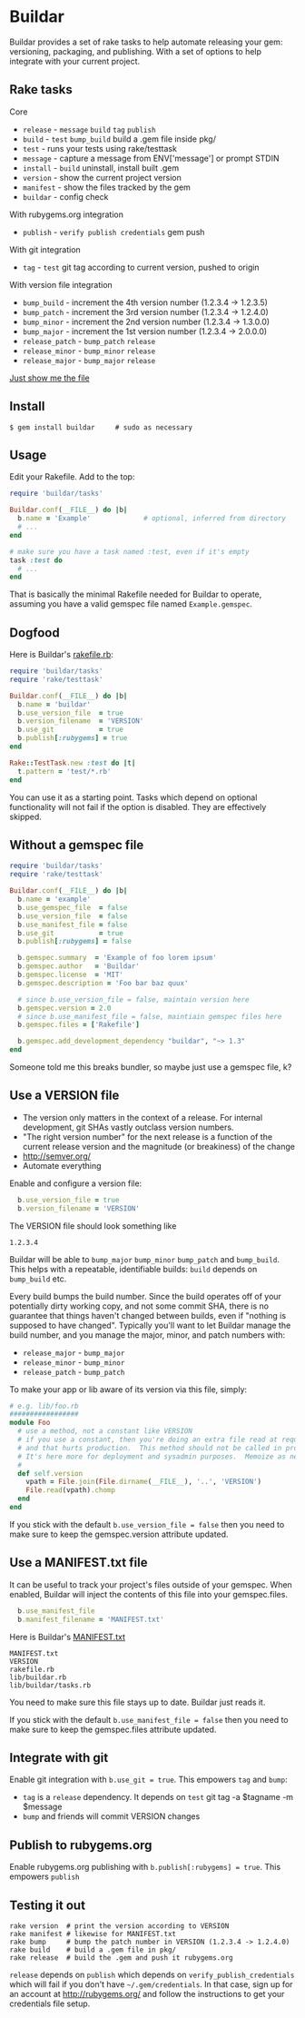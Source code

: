 Buildar
=======
Buildar provides a set of rake tasks to help automate releasing your gem: versioning, packaging, and publishing.  With a set of options to help integrate with your current project.

Rake tasks
----------
Core
* `release` - `message` `build` `tag` `publish`
* `build` - `test` `bump_build` build a .gem file inside pkg/
* `test` - runs your tests using rake/testtask
* `message` - capture a message from ENV['message'] or prompt STDIN
* `install` - `build` uninstall, install built .gem
* `version` - show the current project version
* `manifest` - show the files tracked by the gem
* `buildar` - config check

With rubygems.org integration
* `publish` - `verify publish credentials` gem push

With git integration
* `tag` - `test` git tag according to current version, pushed to origin

With version file integration
* `bump_build` - increment the 4th version number (1.2.3.4 -> 1.2.3.5)
* `bump_patch` - increment the 3rd version number (1.2.3.4 -> 1.2.4.0)
* `bump_minor` - increment the 2nd version number (1.2.3.4 -> 1.3.0.0)
* `bump_major` - increment the 1st version number (1.2.3.4 -> 2.0.0.0)
* `release_patch` - `bump_patch` `release`
* `release_minor` - `bump_minor` `release`
* `release_major` - `bump_major` `release`

[Just show me the file](https://github.com/rickhull/buildar/blob/master/lib/buildar/tasks.rb)

Install
-------
```shell
$ gem install buildar     # sudo as necessary
```

Usage
-----
Edit your Rakefile.  Add to the top:

```ruby
require 'buildar/tasks'

Buildar.conf(__FILE__) do |b|
  b.name = 'Example'             # optional, inferred from directory
  # ...
end

# make sure you have a task named :test, even if it's empty
task :test do
  # ...
end
```

That is basically the minimal Rakefile needed for Buildar to operate, assuming you have a valid gemspec file named `Example.gemspec`.

Dogfood
-------
Here is Buildar's [rakefile.rb](https://github.com/rickhull/buildar/blob/master/rakefile.rb):

```ruby
require 'buildar/tasks'
require 'rake/testtask'

Buildar.conf(__FILE__) do |b|
  b.name = 'buildar'
  b.use_version_file  = true
  b.version_filename  = 'VERSION'
  b.use_git           = true
  b.publish[:rubygems] = true
end

Rake::TestTask.new :test do |t|
  t.pattern = 'test/*.rb'
end
```

You can use it as a starting point.  Tasks which depend on optional functionality will not fail if the option is disabled.  They are effectively skipped.

Without a gemspec file
----------------------
```ruby
require 'buildar/tasks'
require 'rake/testtask'

Buildar.conf(__FILE__) do |b|
  b.name = 'example'
  b.use_gemspec_file  = false
  b.use_version_file  = false
  b.use_manifest_file = false
  b.use_git           = true
  b.publish[:rubygems] = false

  b.gemspec.summary  = 'Example of foo lorem ipsum'
  b.gemspec.author   = 'Buildar'
  b.gemspec.license  = 'MIT'
  b.gemspec.description = 'Foo bar baz quux'

  # since b.use_version_file = false, maintain version here
  b.gemspec.version = 2.0
  # since b.use_manifest_file = false, maintiain gemspec files here
  b.gemspec.files = ['Rakefile']

  b.gemspec.add_development_dependency "buildar", "~> 1.3"
end
```
Someone told me this breaks bundler, so maybe just use a gemspec file, k?

Use a VERSION file
------------------
* The version only matters in the context of a release.  For internal development, git SHAs vastly outclass version numbers.
* "The right version number" for the next release is a function of the current release version and the magnitude (or breakiness) of the change
* http://semver.org/
* Automate everything

Enable and configure a version file:
```ruby
  b.use_version_file = true
  b.version_filename = 'VERSION'
```

The VERSION file should look something like
```
1.2.3.4
```

Buildar will be able to `bump_major` `bump_minor` `bump_patch` and `bump_build`.  This helps with a repeatable, identifiable builds: `build` depends on `bump_build` etc.

Every build bumps the build number.  Since the build operates off of your potentially dirty working copy, and not some commit SHA, there is no guarantee that things haven't changed between builds, even if "nothing is supposed to have changed".  Typically you'll want to let Buildar manage the build number, and you manage the major, minor, and patch numbers with:
* `release_major` - `bump_major`
* `release_minor` - `bump_minor`
* `release_patch` - `bump_patch`

To make your app or lib aware of its version via this file, simply:

```ruby
# e.g. lib/foo.rb
#################
module Foo
  # use a method, not a constant like VERSION
  # if you use a constant, then you're doing an extra file read at requiretime
  # and that hurts production.  This method should not be called in production.
  # It's here more for deployment and sysadmin purposes.  Memoize as needed.
  #
  def self.version
    vpath = File.join(File.dirname(__FILE__), '..', 'VERSION')
	File.read(vpath).chomp
  end
end
```

If you stick with the default `b.use_version_file = false` then you need to make sure to keep the gemspec.version attribute updated.

Use a MANIFEST.txt file
-----------------------
It can be useful to track your project's files outside of your gemspec.  When enabled, Buildar will inject the contents of this file into your gemspec.files.
```ruby
  b.use_manifest_file
  b.manifest_filename = 'MANIFEST.txt'
```

Here is Buildar's [MANIFEST.txt](https://github.com/rickhull/buildar/blob/master/MANIFEST.txt)

    MANIFEST.txt
	VERSION
	rakefile.rb
	lib/buildar.rb
	lib/buildar/tasks.rb


You need to make sure this file stays up to date.  Buildar just reads it.

If you stick with the default `b.use_manifest_file = false` then you need to make sure to keep the gemspec.files attribute updated.

Integrate with git
------------------
Enable git integration with `b.use_git = true`.  This empowers `tag` and `bump`:
* `tag` is a `release` dependency.  It depends on `test` git tag -a $tagname -m $message
* `bump` and friends will commit VERSION changes

Publish to rubygems.org
-----------------------
Enable rubygems.org publishing with `b.publish[:rubygems] = true`.  This empowers `publish`

Testing it out
--------------
```shell
rake version  # print the version according to VERSION
rake manifest # likewise for MANIFEST.txt
rake bump     # bump the patch number in VERSION (1.2.3.4 -> 1.2.4.0)
rake build    # build a .gem file in pkg/
rake release  # build the .gem and push it rubygems.org
```

`release` depends on `publish` which depends on `verify_publish_credentials` which will fail if you don't have `~/.gem/credentials`.  In that case, sign up for an account at http://rubygems.org/ and follow the instructions to get your credentials file setup.
